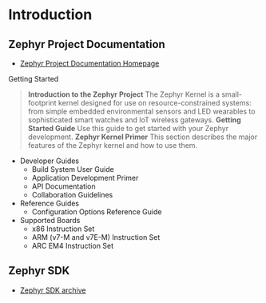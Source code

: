 # Introduction


## Zephyr Project Documentation

- [Zephyr Project Documentation Homepage](https://www.zephyrproject.org/doc/index.html)

Getting Started

> __Introduction to the Zephyr Project__ The Zephyr Kernel is a small-footprint kernel designed for use on resource-constrained systems: from simple embedded environmental sensors and LED wearables to sophisticated smart watches and IoT wireless gateways.
> __Getting Started Guide__ Use this guide to get started with your Zephyr development.
> __Zephyr Kernel Primer__ This section describes the major features of the Zephyr kernel and how to use them.

- Developer Guides
  - Build System User Guide
  - Application Development Primer
  - API Documentation
  - Collaboration Guidelines
- Reference Guides
  - Configuration Options Reference Guide
- Supported Boards
  - x86 Instruction Set
  - ARM (v7-M and v7E-M) Instruction Set
  - ARC EM4 Instruction Set  

## Zephyr SDK

- [Zephyr SDK archive](https://nexus.zephyrproject.org/content/repositories/releases/org/zephyrproject/zephyr-sdk/)

